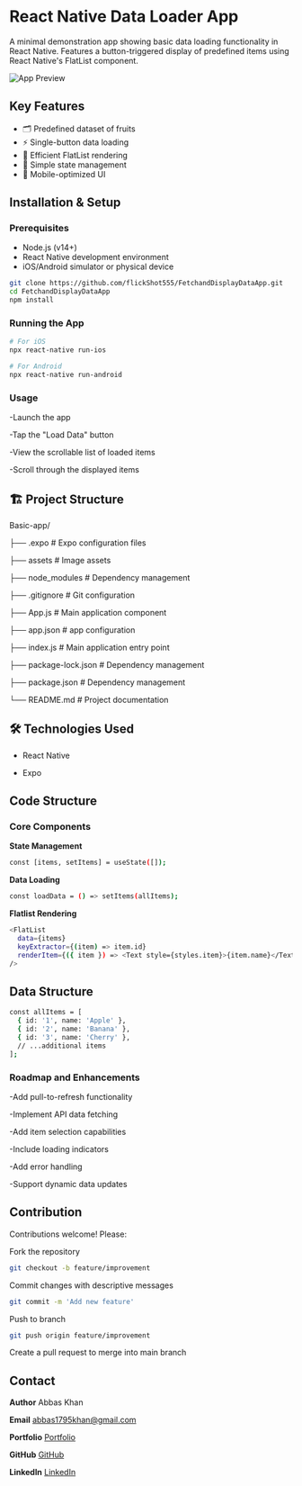 # React Native Data Loader App

A minimal demonstration app showing basic data loading functionality in React Native. Features a button-triggered display of predefined items using React Native's FlatList component.

![App Preview](https://via.placeholder.com/300x600?text=Load+Data+Preview)

## Key Features

- 🗂 Predefined dataset of fruits
- ⚡ Single-button data loading
- 📜 Efficient FlatList rendering
- 🎯 Simple state management
- 📱 Mobile-optimized UI

## Installation & Setup

### Prerequisites
- Node.js (v14+)
- React Native development environment
- iOS/Android simulator or physical device

```bash
git clone https://github.com/flickShot555/FetchandDisplayDataApp.git
cd FetchandDisplayDataApp
npm install
```

### Running the App

```bash
# For iOS
npx react-native run-ios

# For Android
npx react-native run-android
```

### Usage

-Launch the app

-Tap the "Load Data" button

-View the scrollable list of loaded items

-Scroll through the displayed items


## 🏗️ Project Structure

Basic-app/

├── .expo                 # Expo configuration files

├── assets                # Image assets

├── node_modules          # Dependency management

├── .gitignore            # Git configuration

├── App.js                # Main application component

├── app.json              # app configuration

├── index.js              # Main application entry point

├── package-lock.json     # Dependency management

├── package.json          # Dependency management

└── README.md             # Project documentation

## 🛠️ Technologies Used

- React Native

- Expo



## Code Structure

### Core Components

**State Management**
```bash
const [items, setItems] = useState([]);
```

**Data Loading**
```bash
const loadData = () => setItems(allItems);
```

**Flatlist Rendering**
```bash
<FlatList
  data={items}
  keyExtractor={(item) => item.id}
  renderItem={({ item }) => <Text style={styles.item}>{item.name}</Text>}
/>
```

## Data Structure

```bash
const allItems = [
  { id: '1', name: 'Apple' },
  { id: '2', name: 'Banana' },
  { id: '3', name: 'Cherry' },
  // ...additional items
];
```

### Roadmap and Enhancements

-Add pull-to-refresh functionality

-Implement API data fetching

-Add item selection capabilities

-Include loading indicators

-Add error handling

-Support dynamic data updates


## Contribution

Contributions welcome! Please:

Fork the repository
```bash
git checkout -b feature/improvement
```

Commit changes with descriptive messages
```bash
git commit -m 'Add new feature'
```

Push to branch
```bash
git push origin feature/improvement
```
Create a pull request to merge into main branch


## Contact

**Author** Abbas Khan

**Email** [abbas1795khan@gmail.com](mailto:abbas1795khan@gmail.com)

**Portfolio** [Portfolio](https://www.aepostrophee.kesug.com)

**GitHub** [GitHub](https://github.com/flickShot555/)

**LinkedIn** [LinkedIn](https://linkedin.com/in/the-abbas-khan)
